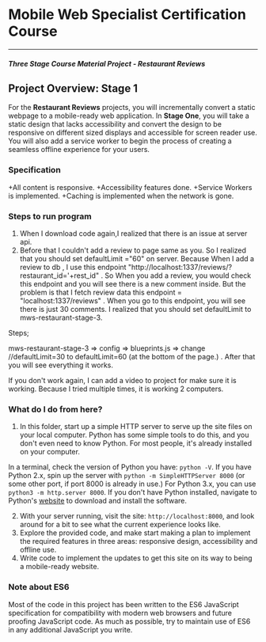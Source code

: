 # Mobile Web Specialist Certification Course
---
#### _Three Stage Course Material Project - Restaurant Reviews_

## Project Overview: Stage 1

For the **Restaurant Reviews** projects, you will incrementally convert a static webpage to a mobile-ready web application. In **Stage One**, you will take a static design that lacks accessibility and convert the design to be responsive on different sized displays and accessible for screen reader use. You will also add a service worker to begin the process of creating a seamless offline experience for your users.

### Specification

+All content is responsive.
+Accessibility features done.
+Service Workers is implemented.
+Caching is implemented when the network is gone.


### Steps to run program

1. When I download code again,I realized that there is an issue at server api.
2. Before that I couldn't add a review to page same as you. So I realized that you should set defaultLimit ="60" on server.
Because When I add a review to db , I use this endpoint  "http://localhost:1337/reviews/?restaurant_id='+rest_id" . So When you add a review, you would check this endpoint and you will see there is a new comment inside. But the problem is that I fetch review data this endpoint = "localhost:1337/reviews" .
When you go to this endpoint, you will see there is just 30 comments. I realized that you should set defaultLimit to mws-restaurant-stage-3.

Steps;

mws-restaurant-stage-3 => config => blueprints.js => change //defaultLimit=30 to defaultLimit=60 (at the bottom of the page.) .  After that you will see everything it works.

If you don't work again, I can add a video to project for make sure it is working. Because I tried multiple times, it is working 2 computers.

### What do I do from here?

1. In this folder, start up a simple HTTP server to serve up the site files on your local computer. Python has some simple tools to do this, and you don't even need to know Python. For most people, it's already installed on your computer. 

In a terminal, check the version of Python you have: `python -V`. If you have Python 2.x, spin up the server with `python -m SimpleHTTPServer 8000` (or some other port, if port 8000 is already in use.) For Python 3.x, you can use `python3 -m http.server 8000`. If you don't have Python installed, navigate to Python's [website](https://www.python.org/) to download and install the software.

2. With your server running, visit the site: `http://localhost:8000`, and look around for a bit to see what the current experience looks like.
3. Explore the provided code, and make start making a plan to implement the required features in three areas: responsive design, accessibility and offline use.
4. Write code to implement the updates to get this site on its way to being a mobile-ready website.

### Note about ES6

Most of the code in this project has been written to the ES6 JavaScript specification for compatibility with modern web browsers and future proofing JavaScript code. As much as possible, try to maintain use of ES6 in any additional JavaScript you write. 




